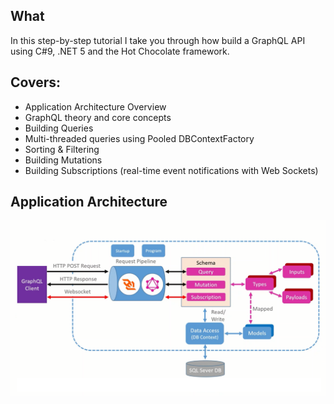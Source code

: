 ## What 

In this step-by-step tutorial I take you through how build a GraphQL API using C#9, .NET 5 and the Hot Chocolate framework.

## Covers:

- Application Architecture Overview
- GraphQL theory and core concepts
- Building Queries
- Multi-threaded queries using Pooled DBContextFactory
- Sorting & Filtering
- Building Mutations
- Building Subscriptions (real-time event notifications with Web Sockets)

## Application Architecture

![Application Architecture](application-architecture.png)